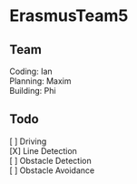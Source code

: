 # ErasmusTeam5

## Team
Coding: Ian \
Planning: Maxim \
Building: Phi

## Todo
[ ] Driving \
[X] Line Detection \
[ ] Obstacle Detection \
[ ] Obstacle Avoidance 